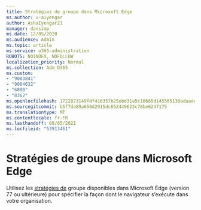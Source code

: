 ```yaml
---
title: Stratégies de groupe dans Microsoft Edge
ms.author: v-aiyengar
author: AshaIyengar21
manager: dansimp
ms.date: 12/05/2020
ms.audience: Admin
ms.topic: article
ms.service: o365-administration
ROBOTS: NOINDEX, NOFOLLOW
localization_priority: Normal
ms.collection: Adm_O365
ms.custom:
- "9003841"
- "9004632"
- "6890"
- "8362"
ms.openlocfilehash: 1722873149fdf416357b25ebd31a5c10665d145565130adaaee6cee30af0bdcb
ms.sourcegitcommit: b5f7da89a650d2915dc652449623c78be6247175
ms.translationtype: MT
ms.contentlocale: fr-FR
ms.lasthandoff: 08/05/2021
ms.locfileid: "53913461"
---
```

# <a name="group-policies-in-microsoft-edge"></a>Stratégies de groupe dans Microsoft Edge

Utilisez les [stratégies de](https://go.microsoft.com/fwlink/?linkid=2134623) groupe disponibles dans Microsoft Edge (version 77 ou ultérieure) pour spécifier la façon dont le navigateur s’exécute dans votre organisation.